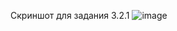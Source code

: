 
Скриншот для задания 3.2.1
![image](https://user-images.githubusercontent.com/105740928/209665261-7bd5eb9c-0cf1-456f-85b7-cfea1964feee.png)
